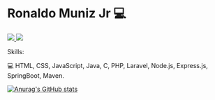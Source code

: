 <h1>Ronaldo Muniz Jr 💻</h1>

<a href = "https://www.linkedin.com/in/roomjr/" target="_blank">
<img src="https://img.shields.io/badge/LinkedIn-0077B5?style=for-the-badge&logo=linkedin&logoColor=white"/>
</a>

<a href = "https://github.com/ronaldoomjr" target="_blank">
<img src="https://img.shields.io/badge/GitHub-100000?style=for-the-badge&logo=github&logoColor=white"/>
</a>

Skills:

💻 HTML, CSS, JavaScript, Java, C, PHP, Laravel, Node.js, Express.js, SpringBoot, Maven.

[![Anurag's GitHub stats](https://github-readme-stats.vercel.app/api?username=ronaldoomjr)](https://github.com/ronaldoomjr/github-readme-stats)

<!---
ronaldoomjr/ronaldoomjr is a ✨ special ✨ repository because its `README.md` (this file) appears on your GitHub profile.
You can click the Preview link to take a look at your changes.
--->
